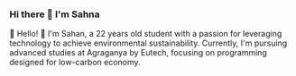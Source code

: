 ### Hi there 👋 I'm Sahna
 🌱 Hello! 👋 I'm Sahan, a 22 years old student with a passion for leveraging technology to achieve environmental sustainability. Currently, I'm pursuing advanced studies at Agraganya by Eutech, focusing on programming designed for low-carbon economy.
<!--
**sahanamugodage/sahanamugodage** is a ✨ _special_ ✨ repository because its `README.md` (this file) appears on your GitHub profile.

Here are some ideas to get you started:

- 🔭 I’m currently working on ...
- 🌱 I’m currently learning in Agraganya
- 👯 I’m looking to collaborate on ...
- 🤔 I’m looking for help with ...
- 💬 Ask me about ...
- 📫 How to reach me: ...
- 😄 Pronouns: ...
- ⚡ Fun fact: ...
-->
